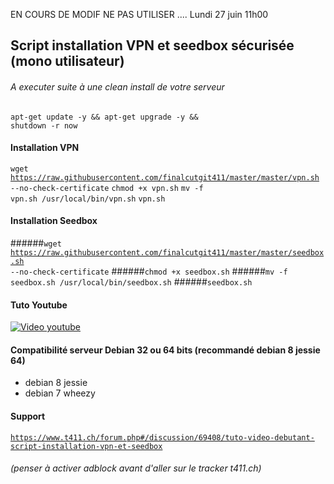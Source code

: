 EN COURS DE MODIF NE PAS UTILISER ....
Lundi 27 juin 11h00


## Script installation VPN et seedbox sécurisée (mono utilisateur)
###### A executer suite à une clean install de votre serveur
<code>apt-get update -y && apt-get upgrade -y && shutdown -r now</code>
#### Installation VPN
<code>wget https://raw.githubusercontent.com/finalcutgit411/master/master/vpn.sh --no-check-certificate</code>
<code>chmod +x vpn.sh</code>
<code>mv -f vpn.sh /usr/local/bin/vpn.sh</code>
<code>vpn.sh</code>

#### Installation Seedbox
######<code>wget https://raw.githubusercontent.com/finalcutgit411/master/master/seedbox.sh --no-check-certificate</code>
######<code>chmod +x seedbox.sh</code>
######<code>mv -f seedbox.sh /usr/local/bin/seedbox.sh</code>
######<code>seedbox.sh</code>





#### Tuto Youtube
[![Video youtube](http://img11.hostingpics.net/pics/552319seedbox.jpg)](https://youtu.be/CRw4nTvR8ng "Video youtube")

#### Compatibilité serveur Debian 32 ou 64 bits (recommandé debian 8 jessie 64)
 * debian 8  jessie 
 * debian 7  wheezy

#### Support
<code>https://www.t411.ch/forum.php#/discussion/69408/tuto-video-debutant-script-installation-vpn-et-seedbox</code>
###### (penser à activer adblock avant d'aller sur le tracker t411.ch)
